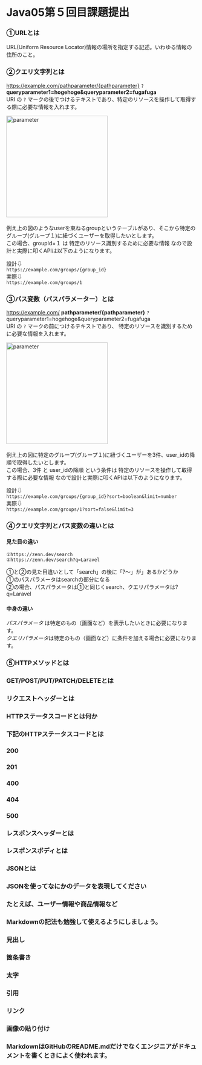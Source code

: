 # Java05第５回目課題提出
    
### ①URLとは  
  URL(Uniform Resource Locator)情報の場所を指定する記述。いわゆる情報の住所のこと。 
### ②クエリ文字列とは  
https://example.com/pathparameter/{pathparameter} `?`  **queryparameter1=hogehoge&queryparameter2=fugafuga**        
URI の  `?` マークの後でつけるテキストであり、特定のリソースを操作して取得する際に必要な情報を入れます。  

<img width="268" alt="parameter" src="https://github.com/ADA-ad/Java05/assets/152973671/ba88d110-c25b-4ab5-817c-dd7641e9871c">　　

例え上の図のようなuserを束ねるgroupというテーブルがあり、そこから特定のグループ(グループ１)に紐づくユーザーを取得したいとします。     
この場合、groupId=１ は 特定のリソース識別するために必要な情報 なので設計と実際に叩くAPIは以下のようになります。   

設計⇩   
```https://example.com/groups/{group_id}```  
実際⇩    
```https://example.com/groups/1```  
### ③パス変数（パスパラメーター）とは   
https://example.com/ **pathparameter/{pathparameter}**  `?` queryparameter1=hogehoge&queryparameter2=fugafuga      
URI の  `?` マークの前につけるテキストであり、 特定のリソースを識別するために必要な情報を入れます。  

<img width="268" alt="parameter" src="https://github.com/ADA-ad/Java05/assets/152973671/ba88d110-c25b-4ab5-817c-dd7641e9871c">　　

例え上の図に特定のグループ(グループ１)に紐づくユーザーを3件、user_idの降順で取得したいとします。  
この場合、3件 と user_idの降順 という条件は 特定のリソースを操作して取得する際に必要な情報 なので設計と実際に叩くAPIは以下のようになります。

設計⇩   
```https://example.com/groups/{group_id}?sort=boolean&limit=number```  
実際⇩    
```https://example.com/groups/1?sort=false&limit=3```  

### ④クエリ文字列とパス変数の違いとは  
#### 見た目の違い  
```
①https://zenn.dev/search
②https://zenn.dev/search?q=Laravel
```

①と②の見た目違いとして「search」の後に「?〜」が」あるかどうか  
①のパスパラメータはsearchの部分になる  
②の場合、パスパラメータは①と同じくsearch、クエリパラメータは?q=Laravel   
#### 中身の違い  
*パスパラメータ* は特定のもの（画面など）を表示したいときに必要になります。  
*クエリパラメータ*は特定のもの（画面など）に条件を加える場合に必要になります。
### ⑤HTTPメソッドとは  
### GET/POST/PUT/PATCH/DELETEとは  
### リクエストヘッダーとは  
### HTTPステータスコードとは何か  
### 下記のHTTPステータスコードとは  
 ### 200  
 ### 201  
 ### 400  
 ### 404  
 ### 500  
### レスポンスヘッダーとは  
### レスポンスボディとは  
### JSONとは  
### JSONを使ってなにかのデータを表現してください  
### たとえば、ユーザー情報や商品情報など  
### Markdownの記法も勉強して使えるようにしましょう。  
### 見出し  
### 箇条書き  
### 太字  
### 引用  
### リンク  
### 画像の貼り付け  
### MarkdownはGitHubのREADME.mdだけでなくエンジニアがドキュメントを書くときによく使われます。  
